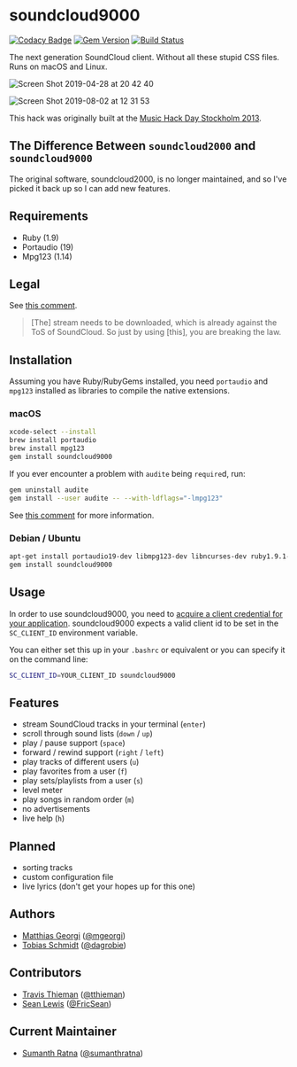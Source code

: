 # soundcloud9000

[![Codacy Badge](https://api.codacy.com/project/badge/Grade/f210e411578d42e0bff7ebbef3f3ef3c)](https://app.codacy.com/app/sumanthratna/soundcloud9000?utm_source=github.com&utm_medium=referral&utm_content=sumanthratna/soundcloud9000&utm_campaign=Badge_Grade_Dashboard)
[![Gem Version](https://badge.fury.io/rb/soundcloud9000.svg)](https://badge.fury.io/rb/soundcloud9000)
[![Build Status](https://travis-ci.com/sumanthratna/soundcloud9000.svg?branch=master)](https://travis-ci.com/sumanthratna/soundcloud9000)

The next generation SoundCloud client. Without all these stupid CSS files. Runs on macOS and Linux.

![Screen Shot 2019-04-28 at 20 42 40](https://user-images.githubusercontent.com/31281983/56872460-74dd2780-69f7-11e9-9d7e-247757a9a6fd.png)

![Screen Shot 2019-08-02 at 12 31 53](https://user-images.githubusercontent.com/31281983/62384887-8ddb0480-b521-11e9-8e12-dba14b103c38.png)

This hack was originally built at the [Music Hack Day Stockholm 2013](http://stockholm.musichackday.org/2013).

## The Difference Between `soundcloud2000` and `soundcloud9000`

The original software, soundcloud2000, is no longer maintained, and so I've picked it back up so I can add new features.

## Requirements

-   Ruby (1.9)
-   Portaudio (19)
-   Mpg123 (1.14)

## Legal

See [this comment](https://github.com/grobie/soundcloud2000/issues/93#issuecomment-233182516).

> \[The] stream needs to be downloaded, which is already against the ToS of SoundCloud. So just by using \[this], you are breaking the law.

## Installation

Assuming you have Ruby/RubyGems installed, you need `portaudio` and `mpg123` installed as libraries to compile the native extensions.

### macOS

```bash
xcode-select --install
brew install portaudio
brew install mpg123
gem install soundcloud9000
```

If you ever encounter a problem with `audite` being `require`d, run:

```bash
gem uninstall audite
gem install --user audite -- --with-ldflags="-lmpg123"
```

See [this comment](https://github.com/grobie/soundcloud2000/issues/96#issuecomment-341915328) for more information.

### Debian / Ubuntu

```bash
apt-get install portaudio19-dev libmpg123-dev libncurses-dev ruby1.9.1-dev
gem install soundcloud9000
```

## Usage

In order to use soundcloud9000, you need to [acquire a client credential for your application](https://stackoverflow.com/a/43962626/7127932). soundcloud9000 expects a valid client id to be set in the `SC_CLIENT_ID` environment variable.

You can either set this up in your `.bashrc` or equivalent or you can specify it on the command line:

```bash
SC_CLIENT_ID=YOUR_CLIENT_ID soundcloud9000
```

## Features

-   stream SoundCloud tracks in your terminal (`enter`)
-   scroll through sound lists (`down` / `up`)
-   play / pause support (`space`)
-   forward / rewind support (`right` / `left`)
-   play tracks of different users (`u`)
-   play favorites from a user (`f`)
-   play sets/playlists from a user (`s`)
-   level meter
-   play songs in random order (`m`)
-   no advertisements
-   live help (`h`)

## Planned

-   sorting tracks
-   custom configuration file
-   live lyrics (don't get your hopes up for this one)

## Authors

-   [Matthias Georgi](https://github.com/georgi) ([@mgeorgi](https://twitter.com/mgeorgi))
-   [Tobias Schmidt](https://github.com/grobie) ([@dagrobie](https://twitter.com/dagrobie))

## Contributors

-   [Travis Thieman](https://github.com/tthieman) ([@tthieman](https://twitter.com/thieman))
-   [Sean Lewis](https://github.com/sophisticasean) ([@FricSean](https://twitter.com/fricsean))

## Current Maintainer

-   [Sumanth Ratna](https://github.com/sumanthratna) ([@sumanthratna](https://twitter.com/sumanthratna))
